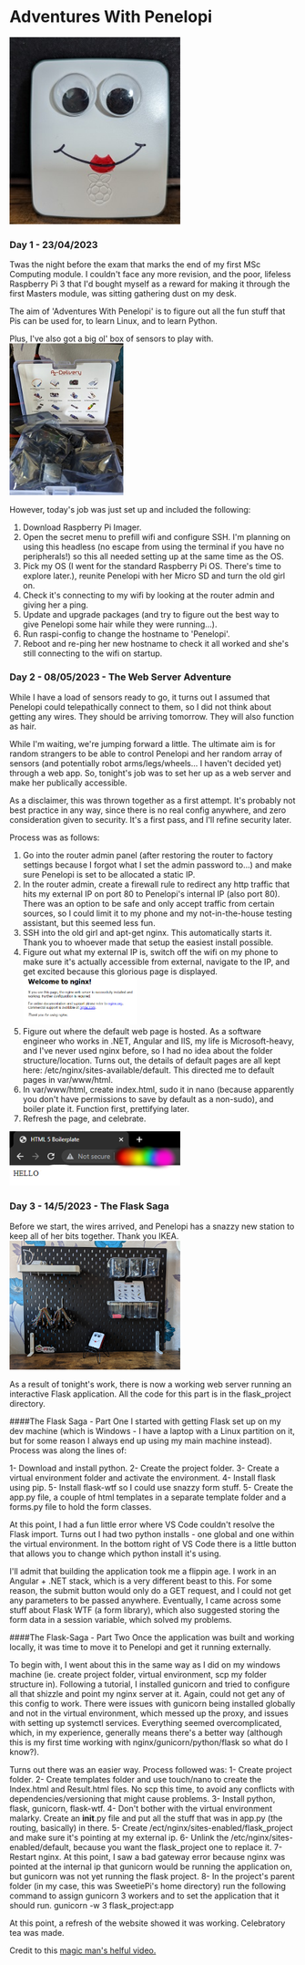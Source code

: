 # Adventures With Penelopi

<img src="Images/Penelopi.jpg" width="300">

### Day 1 - 23/04/2023
Twas the night before the exam that marks the end of my first MSc Computing module. I couldn't face any more revision, and the poor, lifeless Raspberry Pi 3 that I'd bought myself as a reward for making it through the first Masters module, was sitting gathering dust on my desk. 

The aim of 'Adventures With Penelopi' is to figure out all the fun stuff that Pis can be used for, to learn Linux, and to learn Python. 

Plus, I've also got a big ol' box of sensors to play with. 
<img src="Images/SensorBox.jpg" width="200">

However, today's job was just set up and included the following: 

1. Download Raspberry Pi Imager. 
2. Open the secret menu to prefill wifi and configure SSH. I'm planning on using this headless (no escape from using the terminal if you have no peripherals!) so this all needed setting up at the same time as the OS. 
3. Pick my OS (I went for the standard Raspberry Pi OS. There's time to explore later.), reunite Penelopi with her Micro SD and turn the old girl on. 
4. Check it's connecting to my wifi by looking at the router admin and giving her a ping. 
5. Update and upgrade packages (and try to figure out the best way to give Penelopi some hair while they were running...).
6. Run raspi-config to change the hostname to 'Penelopi'.
7. Reboot and re-ping her new hostname to check it all worked and she's still connecting to the wifi on startup.  

### Day 2 - 08/05/2023 - The Web Server Adventure
While I have a load of sensors ready to go, it turns out I assumed that Penelopi could telepathically connect to them, so I did not think about getting any wires. They should be arriving tomorrow. They will also function as hair. 

While I'm waiting, we're jumping forward a little. The ultimate aim is for random strangers to be able to control Penelopi and her random array of sensors (and potentially robot arms/legs/wheels... I haven't decided yet) through a web app. So, tonight's job was to set her up as a web server and make her publically accessible.

As a disclaimer, this was thrown together as a first attempt. It's probably not best practice in any way, since there is no real config anywhere, and zero consideration given to security. It's a first pass, and I'll refine security later.  

Process was as follows: 
1. Go into the router admin panel (after restoring the router to factory settings because I forgot what I set the admin password to...) and make sure Penelopi is set to be allocated a static IP.
2. In the router admin, create a firewall rule to redirect any http traffic that hits my external IP on port 80 to Penelopi's internal IP (also port 80). There was an option to be safe and only accept traffic from certain sources, so I could limit it to my phone and my not-in-the-house testing assistant, but this seemed less fun. 
3. SSH into the old girl and apt-get nginx. This automatically starts it. Thank you to whoever made that setup the easiest install possible. 
4. Figure out what my external IP is, switch off the wifi on my phone to make sure it's actually accessible from external, navigate to the IP, and get excited because this glorious page is displayed. <img src="Images/nginx.png" width="200">
5. Figure out where the default web page is hosted. As a software engineer who works in .NET, Angular and IIS, my life is Microsoft-heavy, and I've never used nginx before, so I had no idea about the folder structure/location. Turns out, the details of default pages are all kept here: /etc/nginx/sites-available/default. This directed me to default pages in var/www/html.
6. In var/www/html, create index.html, sudo it in nano (because apparently you don't have permissions to save by default as a non-sudo), and boiler plate it. Function first, prettifying later.
7. Refresh the page, and celebrate. 
<img src="Images/custompage.png" width="300">
 

### Day 3 - 14/5/2023 - The Flask Saga
Before we start, the wires arrived, and Penelopi has a snazzy new station to keep all of her bits together. Thank you IKEA. 
<img src="Images/PenelopiStation.jpg" width="300">

As a result of tonight's work, there is now a working web server running an interactive Flask application. All the code for this part is in the flask_project directory. 

####The Flask Saga - Part One
I started with getting Flask set up on my dev machine (which is Windows - I have a laptop with a Linux partition on it, but for some reason I always end up using my main machine instead). Process was along the lines of: 

1- Download and install python. 
2- Create the project folder.
3- Create a virtual environment folder and activate the environment. 
4- Install flask using pip. 
5- Install flask-wtf so I could use snazzy form stuff. 
5- Create the app.py file, a couple of html templates in a separate template folder and a forms.py file to hold the form classes.

At this point, I had a fun little error where VS Code couldn't resolve the Flask import. Turns out I had two python installs - one global and one within the virtual environment. In the bottom right of VS Code there is a little button that allows you to change which python install it's using.

I'll admit that building the application took me a flippin age. I work in an Angular + .NET stack, which is a very different beast to this. For some reason, the submit button would only do a GET request, and I could not get any parameters to be passed anywhere. Eventually, I came across some stuff about Flask WTF (a form library), which also suggested storing the form data in a session variable, which solved my problems. 


####The Flask-Saga - Part Two
Once the application was built and working locally, it was time to move it to Penelopi and get it running externally.

To begin with, I went about this in the same way as I did on my windows machine (ie. create project folder, virtual environment, scp my folder structure in). Following a tutorial, I installed gunicorn and tried to configure all that shizzle and point my nginx server at it. Again, could not get any of this config to work. There were issues with gunicorn being installed globally and not in the virtual environment, which messed up the proxy, and issues with setting up systemctl services. Everything seemed overcomplicated, which, in my experience, generally means there's a better way (although this is my first time working with nginx/gunicorn/python/flask so what do I know?).

Turns out there was an easier way. Process followed was: 
1- Create project folder. 
2- Create templates folder and use touch/nano to create the Index.html and Result.html files. No scp this time, to avoid any conflicts with dependencies/versioning that might cause problems. 
3- Install python, flask, gunicorn, flask-wtf.
4- Don't bother with the virtual environment malarky. Create an __init__.py file and put all the stuff that was in app.py (the routing, basically) in there. 
5- Create /ect/nginx/sites-enabled/flask_project and make sure it's pointing at my external ip. 
6- Unlink the /etc/nginx/sites-enabled/default, because you want the flask_project one to replace it. 
7- Restart nginx. At this point, I saw a bad gateway error because nginx was pointed at the internal ip that gunicorn would be running the application on, but gunicorn was not yet running the flask project. 
8- In the project's parent folder (in my case, this was SweetiePi's home directory) run the following command to assign gunicorn 3 workers and to set the application that it should run. 
	gunicorn -w 3 flask_project:app
	
At this point, a refresh of the website showed it was working. Celebratory tea was made. 

Credit to this <a href="https://www.youtube.com/watch?v=KgAtZ1LlNiQ&ab_channel=Linode">magic man's helful video.</a>
